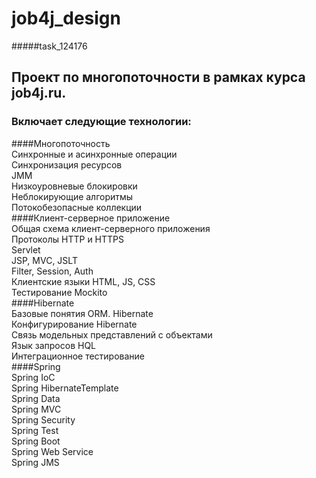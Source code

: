 # job4j_design
#####task_124176
## Проект по многопоточности в рамках курса job4j.ru.
### Включает следующие технологии:
####Многопоточность</br>
Синхронные и асинхронные операции</br>
Синхронизация ресурсов</br>
JMM</br>
Низкоуровневые блокировки</br>
Неблокирующие алгоритмы</br>
Потокобезопасные коллекции</br>
####Клиент-серверное приложение</br>
Общая схема клиент-серверного приложения</br>
Протоколы HTTP и HTTPS</br>
Servlet</br>
JSP, MVC, JSLT</br>
Filter, Session, Auth</br>
Клиентские языки HTML, JS, CSS</br>
Тестирование Mockito</br>
####Hibernate</br>
Базовые понятия ORM. Hibernate</br>
Конфигурирование Hibernate</br>
Связь модельных представлений с объектами</br>
Язык запросов HQL</br>
Интеграционное тестирование</br>
####Spring</br>
Spring IoC</br>
Spring HibernateTemplate</br>
Spring Data</br>
Spring MVC</br>
Spring Security</br>
Spring Test</br>
Spring Boot</br>
Spring Web Service</br>
Spring JMS</br>